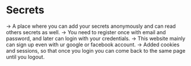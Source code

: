 # Secrets
-> A place where you can add your secrets anonymously and can read others secrets as well.
-> You need to register once with email and password, and later can login with your credentials.
-> This website mainly can sign up even with ur google or facebook account.
-> Added cookies and sessions, so that once you login you can come back to the same page until you logout.
